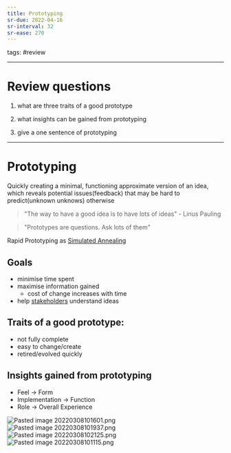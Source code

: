 ```yaml
---
title: Prototyping
sr-due: 2022-04-16
sr-interval: 32
sr-ease: 270
---
```

tags: #review

---
# Review questions
1. what are three traits of a good prototype

2. what insights can be gained from prototyping

3. give a one sentence of prototyping

___
# Prototyping
Quickly creating a minimal, functioning approximate version of an idea, which reveals potential issues(feedback) that may be hard to predict(unknown unknows) otherwise

>"The way to have a good idea is to have lots of ideas" - Linus Pauling

> "Prototypes are questions. Ask lots of them"

Rapid Prototyping as [Simulated Annealing](out/notes/simulated-annealing.md)

## Goals
- minimise time spent
- maximise information gained
	- cost of change increases with time
- help [stakeholders](out/notes/stakeholders.md) understand ideas

## Traits of a good prototype:
- not fully complete
- easy to change/create
- retired/evolved quickly

## Insights gained from prototyping
- Feel -> Form
- Implementation -> Function
- Role -> Overall Experience


![Pasted image 20220308101601.png](None)
![Pasted image 20220308101937.png](None)
![Pasted image 20220308102125.png](None)
![Pasted image 20220308101115.png](None)